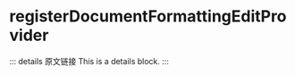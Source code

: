 # registerDocumentFormattingEditProvider
        
::: details 原文链接
This is a details block.
:::
        